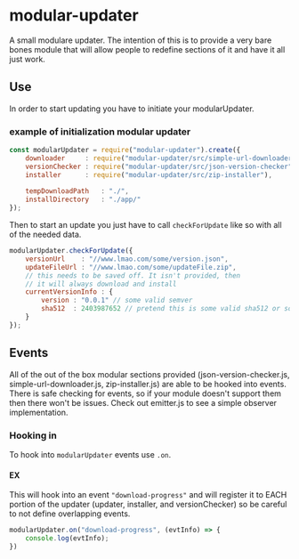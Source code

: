 # modular-updater

A small modulare updater. The intention of this is to provide a very bare bones module that will allow people to redefine sections of it and have it all just work.

## Use

In order to start updating you have to initiate your modularUpdater.

### example of initialization modular updater
```js
const modularUpdater = require("modular-updater").create({
    downloader     : require("modular-updater/src/simple-url-downloader"),
    versionChecker : require("modular-updater/src/json-version-checker"),
    installer      : require("modular-updater/src/zip-installer"),
    
    tempDownloadPath   : "./",
    installDirectory   : "./app/"
});
```

Then to start an update you just have to call `checkForUpdate` like so with all of the needed data.
```js
modularUpdater.checkForUpdate({
    versionUrl    : "//www.lmao.com/some/version.json",
    updateFileUrl : "//www.lmao.com/some/updateFile.zip",
    // this needs to be saved off. It isn't provided, then 
    // it will always download and install
    currentVersionInfo : {
        version : "0.0.1" // some valid semver
        sha512  : 2403987652 // pretend this is some valid sha512 or some needed data for your versionChecker
    }
});
```

## Events

All of the out of the box modular sections provided (json-version-checker.js, simple-url-downloader.js, zip-installer.js) are able to be hooked into events.
There is safe checking for events, so if your module doesn't support them then there won't be issues. Check out emitter.js to see a simple observer implementation.

### Hooking in

To hook into `modularUpdater` events use `.on`.

#### EX 

This will hook into an event `"download-progress"` and will register it to EACH portion of the updater (updater, installer, and versionChecker) so be careful to not define overlapping events.
```js
modularUpdater.on("download-progress", (evtInfo) => {
    console.log(evtInfo);
})
```